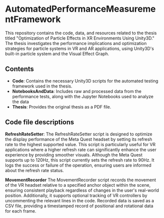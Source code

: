 # AutomatedPerformanceMeasurementFramework

This repository contains the code, data, and resources related to the thesis titled "Optimization of Particle Effects in XR Environments Using Unity3D." The thesis investigates the performance implications and optimization strategies for particle systems in VR and AR applications, using Unity3D's built-in particle system and the Visual Effect Graph.

## Contents

- **Code**: Contains the necessary Unity3D scripts for the automated testing framework used in the thesis.
- **NotebooksAndData**: Includes raw and processed data from the performance tests, along with the Jupyter Notebooks used to analyze the data
- **Thesis**: Provides the original thesis as a PDF file.

## Code file descriptions

**RefreshRateSetter**:
The RefreshRateSetter script is designed to optimize the display performance of the Meta Quest headset by setting its refresh rate to the highest supported value. This script is particularly useful for VR applications where a higher refresh rate can significantly enhance the user experience by providing smoother visuals. Although the Meta Quest supports up to 120Hz, this script currently sets the refresh rate to 90Hz. It logs the success or failure of the operation, ensuring users are informed about the refresh rate status.

**MovementRecorder**
The MovementRecorder script records the movement of the VR headset relative to a specified anchor object within the scene, ensuring consistent playback regardless of changes in the user's real-world position. Additionally, it supports optional tracking of VR controllers by uncommenting the relevant lines in the code. Recorded data is saved as a CSV file, providing a timestamped record of positional and rotational data for each frame.
